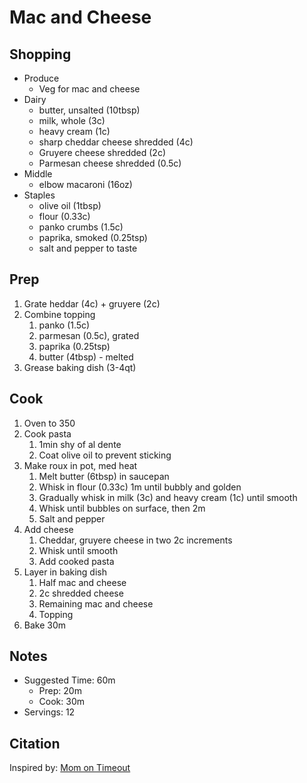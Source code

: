 # Mac and Cheese

## Shopping

- Produce
    - Veg for mac and cheese
- Dairy
    - butter, unsalted (10tbsp)
    - milk, whole (3c)
    - heavy cream (1c)
    - sharp cheddar cheese shredded (4c)
    - Gruyere cheese shredded (2c)
    - Parmesan cheese shredded (0.5c)
- Middle
    - elbow macaroni (16oz)
- Staples
    - olive oil (1tbsp)
    - flour (0.33c)
    - panko crumbs (1.5c)
    - paprika, smoked (0.25tsp)
    - salt and pepper to taste

## Prep

1. Grate heddar (4c) + gruyere (2c)
1. Combine topping
    1. panko (1.5c)
    1. parmesan (0.5c), grated
    1. paprika (0.25tsp)
    1. butter (4tbsp) - melted
1. Grease baking dish (3-4qt)

## Cook

1. Oven to 350
1. Cook pasta
    1. 1min shy of al dente
    1. Coat olive oil to prevent sticking
1. Make roux in pot, med heat
    1. Melt butter (6tbsp) in saucepan
    1. Whisk in flour (0.33c) 1m until bubbly and golden
    1. Gradually whisk in milk (3c) and heavy cream (1c) until smooth
    1. Whisk until bubbles on surface, then 2m
    1. Salt and pepper
1. Add cheese
    1. Cheddar, gruyere cheese in two 2c increments
    1. Whisk until smooth
    1. Add cooked pasta
1. Layer in baking dish
    1. Half mac and cheese
    1. 2c shredded cheese
    1. Remaining mac and cheese
    1. Topping
1. Bake 30m

## Notes

- Suggested Time: 60m
    - Prep: 20m
    - Cook: 30m
- Servings: 12

## Citation

Inspired by:
[Mom on Timeout](https://www.momontimeout.com/best-homemade-baked-mac-and-cheese-recipe/)
